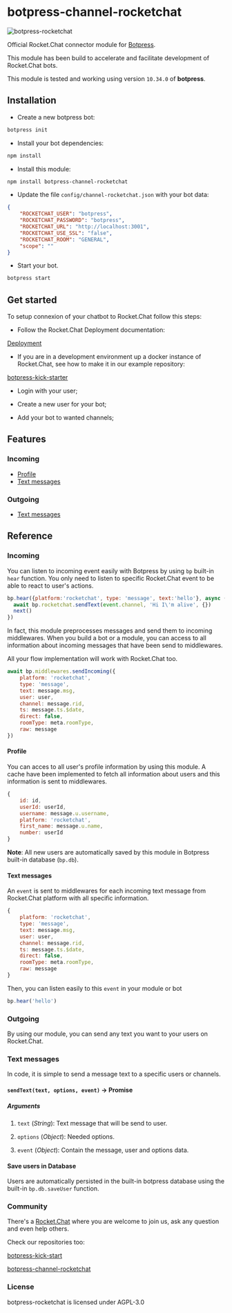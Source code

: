 # botpress-channel-rocketchat

![botpress-rocketchat](https://github.com/RocketChat/botpress-channel-rocketchat/wiki/images/botpress.gif)

Official Rocket.Chat connector module for [Botpress](http://github.com/botpress/botpress).

This module has been build to accelerate and facilitate development of Rocket.Chat bots.

This module is tested and working using version `10.34.0` of **botpress**.

## Installation

* Create a new botpress bot:

```sh
botpress init 
```

* Install your bot dependencies:

```sh
npm install
```

* Install this module:

```sh
npm install botpress-channel-rocketchat
```

* Update the file `config/channel-rocketchat.json` with your bot data:

```json
{
    "ROCKETCHAT_USER": "botpress",
    "ROCKETCHAT_PASSWORD": "botpress",
    "ROCKETCHAT_URL": "http://localhost:3001",
    "ROCKETCHAT_USE_SSL": "false",
    "ROCKETCHAT_ROOM": "GENERAL",
    "scope": ""
}
```

* Start your bot.

```sh
botpress start
```

## Get started

To setup connexion of your chatbot to Rocket.Chat follow this steps:

* Follow the Rocket.Chat Deployment documentation:

[Deployment](https://github.com/RocketChat/Rocket.Chat#deployment)

* If you are in a development environment up a docker instance of Rocket.Chat,
see how to make it in our example repository:

[botpress-kick-starter](https://github.com/RocketChat/botpress-kick-starter)

* Login with your user;

* Create a new user for your bot;

* Add your bot to wanted channels;

## Features

### Incoming

* [Profile](#profile)
* [Text messages](#text-messages)

### Outgoing

* [Text messages](#text-messages-1)

## Reference

### Incoming

You can listen to incoming event easily with Botpress by using `bp` built-in `hear` function. You only need to listen to specific Rocket.Chat event to be able to react to user's actions.

```js
bp.hear({platform:'rocketchat', type: 'message', text:'hello'}, async (event, next) => {
  await bp.rocketchat.sendText(event.channel, 'Hi I\'m alive', {})
  next()
})
```

In fact, this module preprocesses messages and send them to incoming middlewares. When you build a bot or a module, you can access to all information about incoming messages that have been send to  middlewares.

All your flow implementation will work with Rocket.Chat too.

```js
await bp.middlewares.sendIncoming({
    platform: 'rocketchat',
    type: 'message',
    text: message.msg,
    user: user,
    channel: message.rid,
    ts: message.ts.$date,
    direct: false,
    roomType: meta.roomType,
    raw: message
})
```

#### Profile

You can acces to all user's profile information by using this module. A cache have been implemented to fetch all information about users and this information is sent to middlewares.

```js
{
    id: id,
    userId: userId,
    username: message.u.username,
    platform: 'rocketchat',
    first_name: message.u.name,
    number: userId
}
```

**Note**: All new users are automatically saved by this module in Botpress built-in database (`bp.db`).

#### Text messages

An `event` is sent to middlewares for each incoming text message from Rocket.Chat platform with all specific information.

```js
{
    platform: 'rocketchat',
    type: 'message',
    text: message.msg,
    user: user,
    channel: message.rid,
    ts: message.ts.$date,
    direct: false,
    roomType: meta.roomType,
    raw: message
}
```

Then, you can listen easily to this `event` in your module or bot

```js
bp.hear('hello')
```

### Outgoing

By using our module, you can send any text you want to your users on Rocket.Chat.

### Text messages

In code, it is simple to send a message text to a specific users or channels.

#### `sendText(text, options, event)` -> Promise

##### Arguments

1. ` text ` (_String_): Text message that will be send to user.

2. ` options ` (_Object_): Needed options.

3. ` event ` (_Object_): Contain the message, user and options data.

#### Save users in Database

Users are automatically persisted in the built-in botpress database using the built-in `bp.db.saveUser` function.

### Community

There's a [Rocket.Chat](https://slack.botpress.io) where you are welcome to join us, ask any question and even help others.

Check our repositories too:

[botpress-kick-start](https://github.com/RocketChat/botpress-kick-starter)

[botpress-channel-rocketchat](https://github.com/RocketChat/botpress-channel-rocketchat)

### License

botpress-rocketchat is licensed under AGPL-3.0
